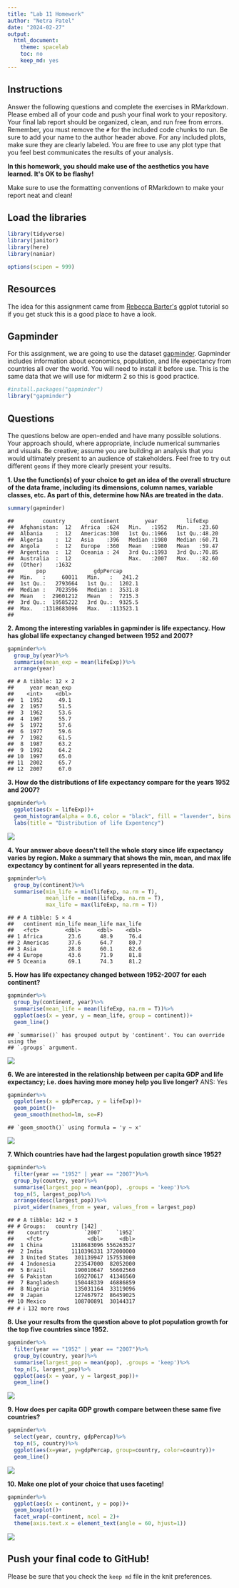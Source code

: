 ```yaml
---
title: "Lab 11 Homework"
author: "Netra Patel"
date: "2024-02-27"
output:
  html_document:
    theme: spacelab
    toc: no
    keep_md: yes
---
```




## Instructions
Answer the following questions and complete the exercises in RMarkdown. Please embed all of your code and push your final work to your repository. Your final lab report should be organized, clean, and run free from errors. Remember, you must remove the `#` for the included code chunks to run. Be sure to add your name to the author header above. For any included plots, make sure they are clearly labeled. You are free to use any plot type that you feel best communicates the results of your analysis.  

**In this homework, you should make use of the aesthetics you have learned. It's OK to be flashy!**

Make sure to use the formatting conventions of RMarkdown to make your report neat and clean!  

## Load the libraries

```r
library(tidyverse)
library(janitor)
library(here)
library(naniar)
```


```r
options(scipen = 999)
```

## Resources
The idea for this assignment came from [Rebecca Barter's](http://www.rebeccabarter.com/blog/2017-11-17-ggplot2_tutorial/) ggplot tutorial so if you get stuck this is a good place to have a look.  

## Gapminder
For this assignment, we are going to use the dataset [gapminder](https://cran.r-project.org/web/packages/gapminder/index.html). Gapminder includes information about economics, population, and life expectancy from countries all over the world. You will need to install it before use. This is the same data that we will use for midterm 2 so this is good practice.

```r
#install.packages("gapminder")
library("gapminder")
```

## Questions
The questions below are open-ended and have many possible solutions. Your approach should, where appropriate, include numerical summaries and visuals. Be creative; assume you are building an analysis that you would ultimately present to an audience of stakeholders. Feel free to try out different `geoms` if they more clearly present your results.  

**1. Use the function(s) of your choice to get an idea of the overall structure of the data frame, including its dimensions, column names, variable classes, etc. As part of this, determine how NAs are treated in the data.**  


```r
summary(gapminder)
```

```
##         country        continent        year         lifeExp     
##  Afghanistan:  12   Africa  :624   Min.   :1952   Min.   :23.60  
##  Albania    :  12   Americas:300   1st Qu.:1966   1st Qu.:48.20  
##  Algeria    :  12   Asia    :396   Median :1980   Median :60.71  
##  Angola     :  12   Europe  :360   Mean   :1980   Mean   :59.47  
##  Argentina  :  12   Oceania : 24   3rd Qu.:1993   3rd Qu.:70.85  
##  Australia  :  12                  Max.   :2007   Max.   :82.60  
##  (Other)    :1632                                                
##       pop               gdpPercap       
##  Min.   :     60011   Min.   :   241.2  
##  1st Qu.:   2793664   1st Qu.:  1202.1  
##  Median :   7023596   Median :  3531.8  
##  Mean   :  29601212   Mean   :  7215.3  
##  3rd Qu.:  19585222   3rd Qu.:  9325.5  
##  Max.   :1318683096   Max.   :113523.1  
## 
```

**2. Among the interesting variables in gapminder is life expectancy. How has global life expectancy changed between 1952 and 2007?**


```r
gapminder%>%
  group_by(year)%>%
  summarise(mean_exp = mean(lifeExp))%>%
  arrange(year)
```

```
## # A tibble: 12 × 2
##     year mean_exp
##    <int>    <dbl>
##  1  1952     49.1
##  2  1957     51.5
##  3  1962     53.6
##  4  1967     55.7
##  5  1972     57.6
##  6  1977     59.6
##  7  1982     61.5
##  8  1987     63.2
##  9  1992     64.2
## 10  1997     65.0
## 11  2002     65.7
## 12  2007     67.0
```

**3. How do the distributions of life expectancy compare for the years 1952 and 2007?**


```r
gapminder%>%
  ggplot(aes(x = lifeExp))+
  geom_histogram(alpha = 0.6, color = "black", fill = "lavender", bins = 40)+
  labs(title = "Distribution of life Expentency")
```

![](hw11_files/figure-html/unnamed-chunk-6-1.png)<!-- -->

**4. Your answer above doesn't tell the whole story since life expectancy varies by region. Make a summary that shows the min, mean, and max life expectancy by continent for all years represented in the data.**


```r
gapminder%>%
  group_by(continent)%>%
  summarise(min_life = min(lifeExp, na.rm = T),
            mean_life = mean(lifeExp, na.rm = T),
            max_life = max(lifeExp, na.rm = T))
```

```
## # A tibble: 5 × 4
##   continent min_life mean_life max_life
##   <fct>        <dbl>     <dbl>    <dbl>
## 1 Africa        23.6      48.9     76.4
## 2 Americas      37.6      64.7     80.7
## 3 Asia          28.8      60.1     82.6
## 4 Europe        43.6      71.9     81.8
## 5 Oceania       69.1      74.3     81.2
```


**5. How has life expectancy changed between 1952-2007 for each continent?**


```r
gapminder%>%
  group_by(continent, year)%>%
  summarise(mean_life = mean(lifeExp, na.rm = T))%>%
  ggplot(aes(x = year, y = mean_life, group = continent))+
  geom_line()
```

```
## `summarise()` has grouped output by 'continent'. You can override using the
## `.groups` argument.
```

![](hw11_files/figure-html/unnamed-chunk-8-1.png)<!-- -->


**6. We are interested in the relationship between per capita GDP and life expectancy; i.e. does having more money help you live longer?**
ANS: Yes

```r
gapminder%>%
  ggplot(aes(x = gdpPercap, y = lifeExp))+
  geom_point()+
  geom_smooth(method=lm, se=F)
```

```
## `geom_smooth()` using formula = 'y ~ x'
```

![](hw11_files/figure-html/unnamed-chunk-9-1.png)<!-- -->


**7. Which countries have had the largest population growth since 1952?**


```r
gapminder%>%
  filter(year == "1952" | year == "2007")%>%
  group_by(country, year)%>%
  summarise(largest_pop = mean(pop), .groups = 'keep')%>%
  top_n(5, largest_pop)%>%
  arrange(desc(largest_pop))%>%
  pivot_wider(names_from = year, values_from = largest_pop)
```

```
## # A tibble: 142 × 3
## # Groups:   country [142]
##    country           `2007`    `1952`
##    <fct>              <dbl>     <dbl>
##  1 China         1318683096 556263527
##  2 India         1110396331 372000000
##  3 United States  301139947 157553000
##  4 Indonesia      223547000  82052000
##  5 Brazil         190010647  56602560
##  6 Pakistan       169270617  41346560
##  7 Bangladesh     150448339  46886859
##  8 Nigeria        135031164  33119096
##  9 Japan          127467972  86459025
## 10 Mexico         108700891  30144317
## # ℹ 132 more rows
```

**8. Use your results from the question above to plot population growth for the top five countries since 1952.**


```r
gapminder%>%
  filter(year == "1952" | year == "2007")%>%
  group_by(country, year)%>%
  summarise(largest_pop = mean(pop), .groups = 'keep')%>%
  top_n(5, largest_pop)%>%
  ggplot(aes(x = year, y = largest_pop))+
  geom_line()
```

![](hw11_files/figure-html/unnamed-chunk-11-1.png)<!-- -->


**9. How does per capita GDP growth compare between these same five countries?**


```r
gapminder%>%
  select(year, country, gdpPercap)%>%
  top_n(5, country)%>%
  ggplot(aes(x=year, y=gdpPercap, group=country, color=country))+
  geom_line()
```

![](hw11_files/figure-html/unnamed-chunk-12-1.png)<!-- -->


**10. Make one plot of your choice that uses faceting!**


```r
gapminder%>%
  ggplot(aes(x = continent, y = pop))+
  geom_boxplot()+
  facet_wrap(~continent, ncol = 2)+
  theme(axis.text.x = element_text(angle = 60, hjust=1))
```

![](hw11_files/figure-html/unnamed-chunk-13-1.png)<!-- -->

## Push your final code to GitHub!
Please be sure that you check the `keep md` file in the knit preferences. 

